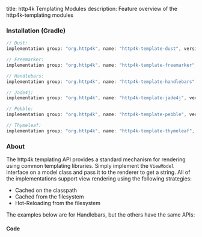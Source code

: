 title: http4k Templating Modules
description: Feature overview of the http4k-templating modules

### Installation (Gradle)

```groovy
// Dust: 
implementation group: "org.http4k", name: "http4k-template-dust", version: "4.9.8.0"

// Freemarker: 
implementation group: "org.http4k", name: "http4k-template-freemarker", version: "4.9.8.0"

// Handlebars: 
implementation group: "org.http4k", name: "http4k-template-handlebars", version: "4.9.8.0"

// Jade4j: 
implementation group: "org.http4k", name: "http4k-template-jade4j", version: "4.9.8.0"

// Pebble: 
implementation group: "org.http4k", name: "http4k-template-pebble", version: "4.9.8.0"

// Thymeleaf: 
implementation group: "org.http4k", name: "http4k-template-thymeleaf", version: "4.9.8.0"
```

### About
The http4k templating API provides a standard mechanism for rendering using common templating libraries. Simply implement the `ViewModel` interface on a model class and pass it to the renderer to get a string. All of the implementations support view rendering using the following strategies:

* Cached on the classpath
* Cached from the filesystem
* Hot-Reloading from the filesystem

The examples below are for Handlebars, but the others have the same APIs:

#### Code  [<img class="octocat"/>](https://github.com/http4k/http4k/blob/master/src/docs/guide/reference/templating/example.kt)

<script src="https://gist-it.appspot.com/https://github.com/http4k/http4k/blob/master/src/docs/guide/reference/templating/example.kt"></script>

[http4k]: https://http4k.org
